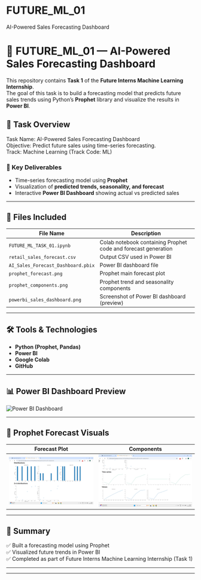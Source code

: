 # FUTURE_ML_01
AI-Powered Sales Forecasting Dashboard

# 🚀 FUTURE_ML_01 — AI-Powered Sales Forecasting Dashboard

This repository contains **Task 1** of the **Future Interns Machine Learning Internship**.  
The goal of this task is to build a forecasting model that predicts future sales trends using Python’s **Prophet** library and visualize the results in **Power BI**.

## 🧠 Task Overview
Task Name: AI-Powered Sales Forecasting Dashboard  
Objective: Predict future sales using time-series forecasting.  
Track: Machine Learning (Track Code: ML)

### 🔹 Key Deliverables
- Time-series forecasting model using **Prophet**  
- Visualization of **predicted trends, seasonality, and forecast**  
- Interactive **Power BI Dashboard** showing actual vs predicted sales  

---

## 📁 Files Included

| File Name | Description |
|------------|-------------|
| `FUTURE_ML_TASK_01.ipynb` | Colab notebook containing Prophet code and forecast generation |
| `retail_sales_forecast.csv` | Output CSV used in Power BI |
| `AI_Sales_Forecast_Dashboard.pbix` | Power BI dashboard file |
| `prophet_forecast.png` | Prophet main forecast plot |
| `prophet_components.png` | Prophet trend and seasonality components |
| `powerbi_sales_dashboard.png` | Screenshot of Power BI dashboard (preview) |

---

## 🛠️ Tools & Technologies
- **Python (Prophet, Pandas)**
- **Power BI**
- **Google Colab**
- **GitHub**

---

## 📊 Power BI Dashboard Preview
![Power BI Dashboard](powerbi_sales_dashboard.png)

---

## 🔮 Prophet Forecast Visuals
| Forecast Plot | Components |
|---------------|-------------|
| ![Forecast](prophet_forecast.png) | ![Components](prophet_components.png) |

---

## 🏁 Summary
✅ Built a forecasting model using Prophet  
✅ Visualized future trends in Power BI  
✅ Completed as part of Future Interns Machine Learning Internship (Task 1)

---


---

